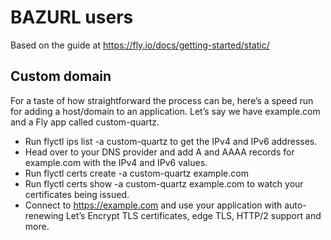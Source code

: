 # BAZURL users

Based on the guide at https://fly.io/docs/getting-started/static/

## Custom domain

For a taste of how straightforward the process can be, here’s a speed run for adding a host/domain to an application. Let’s say we have example.com and a Fly app called custom-quartz.

* Run flyctl ips list -a custom-quartz to get the IPv4 and IPv6 addresses.
* Head over to your DNS provider and add A and AAAA records for example.com with the IPv4 and IPv6 values.
* Run flyctl certs create -a custom-quartz example.com
* Run flyctl certs show -a custom-quartz example.com to watch your certificates being issued.
* Connect to https://example.com and use your application with auto-renewing Let’s Encrypt TLS certificates, edge TLS, HTTP/2 support and more. 

